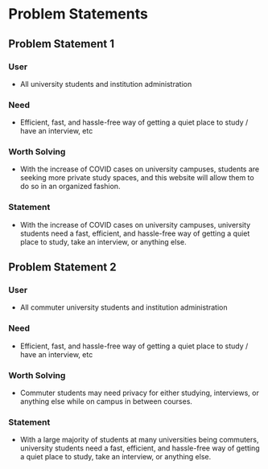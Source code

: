# Problem Statements
## Problem Statement 1

### **User**
- All university students and institution administration

### **Need**
- Efficient, fast, and hassle-free way of getting a quiet place to study / have an interview, etc

### **Worth Solving**
- With the increase of COVID cases on university campuses, students are seeking more private study spaces, and this website will allow them to do so in an organized fashion. 

### **Statement**
- With the increase of COVID cases on university campuses, university students need a fast, efficient, and hassle-free way of getting a quiet place to study, take an interview, or anything else. 

## Problem Statement 2

### **User**
- All commuter university students and institution administration

### **Need**
- Efficient, fast, and hassle-free way of getting a quiet place to study / have an interview, etc

### **Worth Solving**
- Commuter students may need privacy for either studying, interviews, or anything else while on campus in between courses.

### **Statement**
- With a large majority of students at many universities being commuters, university students need a fast, efficient, and hassle-free way of getting a quiet place to study, take an interview, or anything else.  
